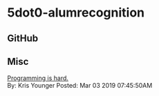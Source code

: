 # 5dot0-alumrecognition

## GitHub 



## Misc 

[Programming is hard.](https://link.medium.com/lU4pRpIVKU)<br/>By: Kris Younger Posted: Mar 03 2019 07:45:50AM<br/>